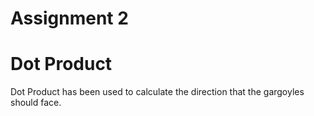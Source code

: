 # Assignment 2
 
# Dot Product 

Dot Product has been used to calculate the direction that the gargoyles should face. 